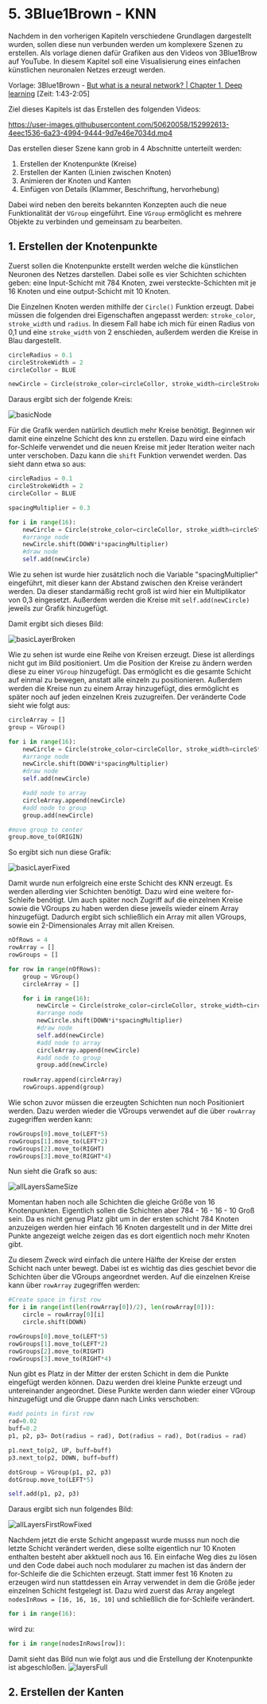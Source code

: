 # 5. 3Blue1Brown - KNN
Nachdem in den vorherigen Kapiteln verschiedene Grundlagen dargestellt wurden, sollen diese nun verbunden werden um komplexere Szenen zu erstellen. Als vorlage dienen dafür Grafiken aus den Videos von 3Blue1Brow auf YouTube.
In diesem Kapitel soll eine Visualisierung eines einfachen künstlichen neuronalen Netzes erzeugt werden.

Vorlage: 3Blue1Brown - [But what is a neural network? | Chapter 1, Deep learning](https://www.youtube.com/watch?v=aircAruvnKk&t=103s) [Zeit: 1:43-2:05]

Ziel dieses Kapitels ist das Erstellen des folgenden Videos:

https://user-images.githubusercontent.com/50620058/152992613-4eec1536-6a23-4994-9444-9d7e46e7034d.mp4

Das erstellen dieser Szene kann grob in 4 Abschnitte unterteilt werden:
1. Erstellen der Knotenpunkte (Kreise)
2. Erstellen der Kanten (Linien zwischen Knoten)
3. Animieren der Knoten und Kanten
4. Einfügen von Details (Klammer, Beschriftung, hervorhebung)

Dabei wird neben den bereits bekannten Konzepten auch die neue Funktionalität der ```VGroup``` eingeführt. Eine ```VGroup``` ermöglicht es mehrere Objekte zu verbinden und gemeinsam zu bearbeiten.

## 1. Erstellen der Knotenpunkte
Zuerst sollen die Knotenpunkte erstellt werden welche die künstlichen Neuronen des Netzes darstellen. Dabei solle es vier Schichten schichten geben: eine Input-Schicht mit 784 Knoten, zwei versteckte-Schichten mit je 16 Knoten und eine output-Schicht mit 10 Knoten.

Die Einzelnen Knoten werden mithilfe der ```Circle()``` Funktion erzeugt. Dabei müssen die folgenden drei Eigenschaften angepasst werden: ```stroke_color```, ```stroke_width``` und ```radius```. In diesem Fall habe ich mich für einen Radius von 0,1 und eine ```stroke_width``` von 2 enschieden, außerdem werden die Kreise in Blau dargestellt.

```python
circleRadius = 0.1
circleStrokeWidth = 2
circleCollor = BLUE

newCircle = Circle(stroke_color=circleCollor, stroke_width=circleStrokeWidth, radius=circleRadius)
```
Daraus ergibt sich der folgende Kreis:

![basicNode](./mediaFiles/basicNode.png)

Für die Grafik werden natürlich deutlich mehr Kreise benötigt. Beginnen wir damit eine einzelne Schicht des knn zu erstellen. Dazu wird eine einfach for-Schleife verwendet und die neuen Kreise mit jeder Iteration weiter nach unter verschoben. Dazu kann die ```shift```  Funktion verwendet werden. Das sieht dann etwa so aus:
```python
circleRadius = 0.1
circleStrokeWidth = 2
circleCollor = BLUE

spacingMultiplier = 0.3

for i in range(16):
    newCircle = Circle(stroke_color=circleCollor, stroke_width=circleStrokeWidth, radius=circleRadius)
    #arrange node
    newCircle.shift(DOWN*i*spacingMultiplier)
    #draw node
    self.add(newCircle)

```
Wie zu sehen ist wurde hier zusätzlich noch die Variable "spacingMultiplier" eingeführt, mit dieser kann der Abstand zwischen den Kreise verändert werden. Da dieser standarmäßig recht groß ist wird hier ein Multiplikator von 0,3 eingesetzt. Außerdem werden die Kreise mit ```self.add(newCircle)``` jeweils zur Grafik hinzugefügt.

Damit ergibt sich dieses Bild:

![basicLayerBroken](./mediaFiles/basicLayerBroken.png)

Wie zu sehen ist wurde eine Reihe von Kreisen erzeugt. Diese ist allerdings nicht gut im Bild positioniert. Um die Position der Kreise zu ändern werden diese zu einer ```VGroup``` hinzugefügt. Das ermöglicht es die gesamte Schicht auf einmal zu bewegen, anstatt alle einzeln zu positionieren. Außerdem werden die Kreise nun zu einem Array hinzugefügt, dies ermöglicht es später noch auf jeden einzelnen Kreis zuzugreifen.
Der veränderte Code sieht wie folgt aus:

```python
circleArray = []
group = VGroup()

for i in range(16):
    newCircle = Circle(stroke_color=circleCollor, stroke_width=circleStrokeWidth, radius=circleRadius)
    #arrange node
    newCircle.shift(DOWN*i*spacingMultiplier)
    #draw node
    self.add(newCircle)

    #add node to array
    circleArray.append(newCircle)
    #add node to group
    group.add(newCircle)

#move group to center
group.move_to(ORIGIN)
```

So ergibt sich nun diese Grafik:

![basicLayerFixed](./mediaFiles/basicLayerFixed.png)

Damit wurde nun erfolgreich eine erste Schicht des KNN erzeugt. Es werden allerding vier Schichten benötigt. Dazu wird eine weitere for-Schleife benötigt. Um auch später noch Zugriff auf die einzelnen Kreise sowie die VGroups zu haben werden diese jeweils wieder einem Array hinzugefügt. Dadurch ergibt sich schließlich ein Array mit allen VGroups, sowie ein 2-Dimensionales Array mit allen Kreisen.

```python
nOfRows = 4
rowArray = []
rowGroups = []

for row in range(nOfRows):
    group = VGroup()
    circleArray = []

    for i in range(16):
        newCircle = Circle(stroke_color=circleCollor, stroke_width=circleStrokeWidth, radius=circleRadius)
        #arrange node
        newCircle.shift(DOWN*i*spacingMultiplier)
        #draw node
        self.add(newCircle)
        #add node to array
        circleArray.append(newCircle)
        #add node to group
        group.add(newCircle)
    
    rowArray.append(circleArray)
    rowGroups.append(group)
```

Wie schon zuvor müssen die erzeugten Schichten nun noch Positioniert werden. Dazu werden wieder die VGroups verwendet auf die über ```rowArray``` zugegriffen werden kann:

```python
rowGroups[0].move_to(LEFT*5)
rowGroups[1].move_to(LEFT*2)
rowGroups[2].move_to(RIGHT)
rowGroups[3].move_to(RIGHT*4)
```

Nun sieht die Grafk so aus:

![allLayersSameSize](./mediaFiles/allLayersSameSize.png)

Momentan haben noch alle Schichten die gleiche Größe von 16 Knotenpunkten. Eigentlich sollen die Schichten aber 784 - 16 - 16 - 10 Groß sein. Da es nicht genug Platz gibt um in der ersten schicht 784 Knoten anzuzeigen werden hier einfach 16 Knoten dargestellt und in der Mitte drei Punkte angezeigt welche zeigen das es dort eigentlich noch mehr Knoten gibt.

Zu diesem Zweck wird einfach die untere Hälfte der Kreise der ersten Schicht nach unter bewegt. Dabei ist es wichtig das dies geschiet bevor die Schichten über die VGroups angeordnet werden. Auf die einzelnen Kreise kann über ```rowArray``` zugegriffen werden:

```python
#Create space in first row
for i in range(int(len(rowArray[0])/2), len(rowArray[0])):
    circle = rowArray[0][i]
    circle.shift(DOWN)

rowGroups[0].move_to(LEFT*5)
rowGroups[1].move_to(LEFT*2)
rowGroups[2].move_to(RIGHT)
rowGroups[3].move_to(RIGHT*4)
```

Nun gibt es Platz in der Mitter der ersten Schicht in dem die Punkte eingefügt werden können. Dazu werden drei kleine Punkte erzeugt und untereinander angeordnet. Diese Punkte werden dann wieder einer VGroup hinzugefügt und die Gruppe dann nach Links verschoben:

```python
#add points in first row
rad=0.02
buff=0.2
p1, p2, p3= Dot(radius = rad), Dot(radius = rad), Dot(radius = rad)

p1.next_to(p2, UP, buff=buff)
p3.next_to(p2, DOWN, buff=buff)

dotGroup = VGroup(p1, p2, p3)
dotGroup.move_to(LEFT*5)

self.add(p1, p2, p3)
```

Daraus ergibt sich nun folgendes Bild:

![allLayersFirstRowFixed](./mediaFiles/allLayersFirstRowFixed.png)

Nachdem jetzt die erste Schicht angepasst wurde musss nun noch die letzte Schicht verändert werden, diese sollte eigentlich nur 10 Knoten enthalten besteht aber akktuell noch aus 16. Ein einfache Weg dies zu lösen und den Code dabei auch noch modularer zu machen ist das ändern der for-Schleife die die Schichten erzeugt. Statt immer fest 16 Knoten zu erzeugen wird nun stattdessen ein Array verwendet in dem die Größe jeder einzelnen Schicht festgelegt ist. Dazu wird zuerst das Array angelegt ```nodesInRows = [16, 16, 16, 10]``` und schließlich die for-Schleife verändert.

```python
for i in range(16):
```

wird zu:

```python
for i in range(nodesInRows[row]):
```

Damit sieht das Bild nun wie folgt aus und die Erstellung der Knotenpunkte ist abgeschloßen.
![layersFull](./mediaFiles/layersFull.png)

## 2. Erstellen der Kanten


